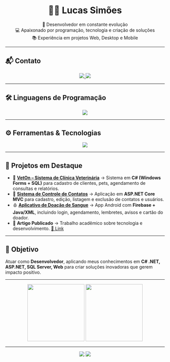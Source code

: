 <h1 align="center">👨‍💻 Lucas Simões</h1>

<p align="center">
  🚀 Desenvolvedor em constante evolução <br>
  💻 Apaixonado por programação, tecnologia e criação de soluções <br>
  📚 Experiência em projetos Web, Desktop e Mobile
</p>

---

## 📬 Contato
<p align="center">
  <a href="mailto:lucasbritosimoes@hotmail.com" target="_blank">
    <img src="https://img.shields.io/badge/Email-0078D4?style=for-the-badge&logo=gmail&logoColor=white" />
  </a>
  <a href="https://www.linkedin.com/in/lucasim%C3%B5es/" target="_blank">
    <img src="https://img.shields.io/badge/LinkedIn-0A66C2?style=for-the-badge&logo=linkedin&logoColor=white" />
  </a>
</p>

---

## 🛠️ Linguagens de Programação
<p align="center">
  <a href="https://skillicons.dev">
    <img src="https://skillicons.dev/icons?i=cs,html,css,js,c,java&theme=dark" />
  </a>
</p>

---

## ⚙️ Ferramentas & Tecnologias
<p align="center">
  <a href="https://skillicons.dev">
    <img src="https://skillicons.dev/icons?i=dotnet,bootstrap,visualstudio,vscode,git,mysql,sqlite,firebase,gradle&theme=dark" />
  </a>
</p>

---

## 📌 Projetos em Destaque
- 🐾 **[VetOn – Sistema de Clínica Veterinária](https://github.com/LCS-Simoes/VetOn)** → Sistema em **C# (Windows Forms + SQL)** para cadastro de clientes, pets, agendamento de consultas e relatórios.
- 📇 **[Sistema de Controle de Contatos](https://github.com/LCS-Simoes/ControleDeContatos)** → Aplicação em **ASP.NET Core MVC** para cadastro, edição, listagem e exclusão de contatos e usuários.
- 🩸 **[Aplicativo de Doação de Sangue](https://github.com/LCS-Simoes/AppDoacao)** → App Android com **Firebase + Java/XML**, incluindo login, agendamento, lembretes, avisos e cartão do doador.
- 📄 **Artigo Publicado** → Trabalho acadêmico sobre tecnologia e desenvolvimento. [🔗 Link](https://www.fateccampinas.com.br/rbti/index.php/fatec/article/view/106)

---

## 🎯 Objetivo
Atuar como **Desenvolvedor**, aplicando meus conhecimentos em **C# .NET, ASP.NET, SQL Server, Web** para criar soluções inovadoras que gerem impacto positivo.  

---

<div align="center">
  <img src="https://github-readme-stats.vercel.app/api?username=LCS-Simoes&show_icons=true&theme=tokyonight" height=180 />
  <img src="https://github-readme-stats.vercel.app/api/top-langs?username=LCS-Simoes&layout=compact&langs_count=8&theme=tokyonight" height=180 />
</div>

---

<p align="center">
  <img src="https://img.shields.io/badge/💻%20Desenvolvedor%20Web-blue?style=for-the-badge" />
  <img src="https://img.shields.io/badge/⚙%20Back--End-red?style=for-the-badge" />
</p>

